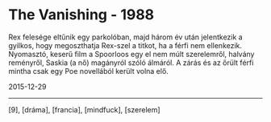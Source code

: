 # The Vanishing - 1988

Rex felesége eltűnik egy parkolóban, majd három év után jelentkezik a gyilkos, hogy megoszthatja Rex-szel a titkot, ha a férfi nem ellenkezik. Nyomasztó, keserű film a Spoorloos egy el nem múlt szerelemről, halvány reményről, Saskia (a nő) magányról szóló álmáról. A zárás és az őrült férfi mintha csak egy Poe novellából került volna elő.

2015-12-29 

----

[9], [dráma], [francia], [mindfuck], [szerelem]
